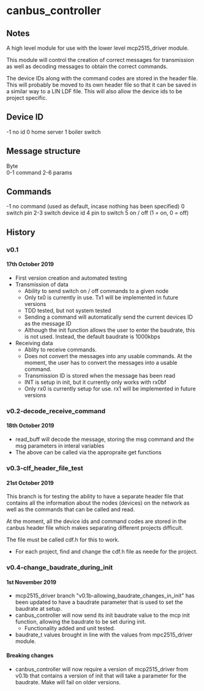 # canbus_controller

## Notes

A high level module for use with the lower level mcp2515_driver module. 

This module will control the creation of correct messages for transmission as well as decoding messages to obtain the correct commands.

The device IDs along with the command codes are stored in the header file. This will probably be moved to its own header file so that it can be saved in a similar way to a LIN LDF file. This will also allow the device ids to be project specific.

## Device ID

-1  no id
0   home server
1   boiler switch

## Message structure

Byte    
0-1     command
2-6     params    


## Commands

-1          no command (used as default, incase nothing has been specified)
0           switch pin
            2-3     switch device id
            4       pin to switch
            5       on / off (1 = on, 0 = off)

## History

### v0.1

#### 17th October 2019

* First version creation and automated testing
* Transmission of data
    * Ability to send switch on / off commands to a given node
    * Only tx0 is currently in use. Tx1 will be implemented in future versions
    * TDD tested, but not system tested
    * Sending a command will automatically send the current devices ID as the message ID
    * Although the init function allows the user to enter the baudrate, this is not used. Instead, the default baudrate is 1000kbps
* Receiving data
    * Ablity to receive commands.
    * Does not convert the messages into any usable commands. At the moment, the user has to convert the messages into a usable command.
    * Transmission ID is stored when the message has been read
    * INT is setup in init, but it currently only works with rx0bf
    * Only rx0 is currently setup for use. rx1 will be implemented in future versions
    
### v0.2-decode_receive_command

#### 18th October 2019

* read_buff will decode the message, storing the msg command and the msg parameters in interal variables
* The above can be called via the appropraite get functions

### v0.3-clf_header_file_test

#### 21st October 2019

This branch is for testing the ability to have a separate header file that contains all the information about the nodes (devices) on the network as well as the commands that can be called and read.

At the moment, all the device ids and command codes are stored in the canbus header file which makes separating different projects difficult.

The file must be called cdf.h for this to work.

* For each project, find and change the cdf.h file as neede for the project.

### v0.4-change_baudrate_during_init

#### 1st November 2019

* mcp2515_driver branch "v0.1b-allowing_baudrate_changes_in_init" has been updated to have a baudrate parameter that is used to set the baudrate at setup.
* canbus_controller will now send its init baudrate value to the mcp init function, allowing the baudrate to be set during init.
    * Functionality added and unit tested.
* baudrate_t values brought in line with the values from mpc2515_driver module.

#### Breaking changes

* canbus_controller will now require a version of mcp2515_driver from v0.1b that contains a version of init that will take a parameter for the baudrate. Make will fail on older versions.

